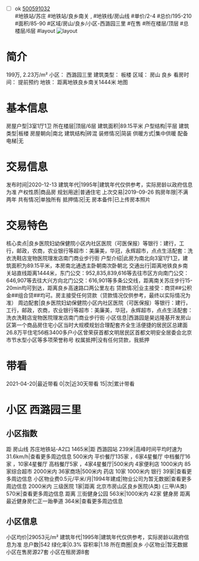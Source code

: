 - [ ] ok [500591032](https://bj.5i5j.com/ershoufang/500591032.html)  
 #地铁站/苏庄 #地铁站/良乡南关 ,  #地铁线/房山线
#单价/2-4 #总价/195-210 #面积/85-90   #区域/房山/良乡/小区-西潞园三里 #在售 #所在楼层/顶层 #总楼层/6层 #layout 
![layout](http://image2.5i5j.com//group2/M00/DD/FF/CgqJNF6NN8mAC1ouAAE_6SXR0lo558.png_P5.jpg) 
# 简介 
 199万,  2.23万/m² 
小区： 西潞园三里
建筑类型： 板楼
区域： 房山 良乡
看房时间： 提前预约
地铁： 距离地铁良乡南关1444米 地图
# 基本信息 
 房屋户型|3室1厅1卫
所在楼层|顶层/6层
建筑面积|89.15平米
户型结构|平层
建筑类型|板楼
房屋朝向|南北
建筑结构|砖混
装修情况|简装
供暖方式|集中供暖
配备电梯|无
# 交易信息 
 发布时间|2020-12-13
建筑年代|1995年|建筑年代仅供参考，实际房龄以政府信息为准
产权性质|商品房
规划用途|普通住宅
上次交易|2019-09-26
购房年限|不满两年
共有情况|单独所有
抵押情况|无
房本备件|已上传房本照片
# 交易特色 
 核心卖点|良乡医院妇幼保健院小区内社区医院（可医保报）等银行：建行，工行，邮政，农商，农业银行等超市：美廉美，华冠，永辉超市，点点生活配套：洗衣洗鞋店宠物医院理发店南门商业步行街
户型介绍|此房为南北向3室1厅1卫，建筑面积为89.15平米，本房南北通透主卧朝南次卧朝北
交通出行|距离地铁良乡南关站直线距离1444米，东门公交：952,835,839,616等去往市区方向南门公交：646,907等去往大兴方向北门公交：616,901等多条公交线，距离南关苏庄步行15-20min均可到达，距离良乡高速路口两公里左右
贷款情况|业主接受：商贷##公积金##组合贷##均可。房主接受任何贷款（贷款情况仅供参考，最终以实际情况为准）
周边配套|良乡医院妇幼保健院小区内社区医院（可医保报）等银行：建行，工行，邮政，农商，农业银行等超市：美廉美，华冠，永辉超市，点点生活配套：洗衣洗鞋店宠物医院理发店南门商业步行街
小区信息|西潞园是昊远隆基开发房山区第一个商品房住宅小区当时大规模规划合理配套齐全生活便捷的居民区总建面26.8万平住宅56栋3400多户小区曾荣获首都文明居民区首都文明安全居委会北京市节水型小区等多项荣誉称号
权属抵押|没有任何贷款，我抵押
# 带看 
 2021-04-20|最近带看	 0|次|近30天带看	 15|次|累计带看
# 小区 西潞园三里
## 小区指数 
 距 房山线 苏庄地铁站-A2口 1465米|距 西潞园站 239米|高峰时间平均时速为31.6km/h|查看更多周边信息
500米内 平价餐厅135家 ，6家4星餐厅
中档餐厅16家 ，10家4星餐厅
高档餐厅5家 ，4家4星餐厅|500米内 4家便利店
1000米内 85家综合超市
2000米内 36家商场|500米内 药店 10家
1000米内 银行 39家|查看更多周边信息
小区物业费0.5元/平米/月|1994年建成|物业公司为暂无数据|查看更多周边信息
2000米内 三级医院 1家|距离 北京市房山区良乡医院(A类) (三甲/A类) 570米|查看更多周边信息
距离 三街健身公园 563米|1000米内 42家 健身房
距离最近健身房仁正一跆拳道 364米|查看更多周边信息
## 小区信息 
 小区均价|29053元/m²
建筑年代|1995年|建筑年代仅供参考，实际房龄以政府信息为准
总户数|542
绿化率|0.3%
容积率|1.18
所在商圈|良乡
小区物业|暂无数据
小区在售房源27套
小区在租房源8套
